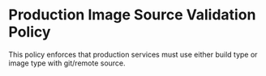 # Production Image Source Validation Policy

This policy enforces that production services must use either build type or image type with git/remote source. 